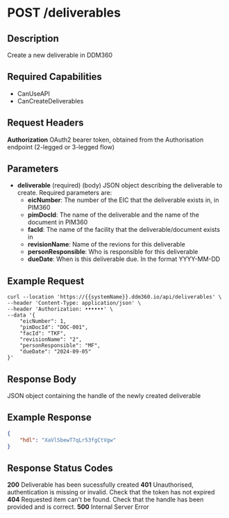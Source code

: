 # POST /deliverables

## Description
Create a new deliverable in DDM360

## Required Capabilities
* CanUseAPI
* CanCreateDeliverables
## Request Headers

**Authorization** OAuth2 bearer token, obtained from the Authorisation endpoint (2-legged or 3-legged flow)

## Parameters
* **deliverable** (required) (body) JSON object describing the deliverable to create. Required parameters are:
    * **eicNumber**: The number of the EIC that the deliverable exists in, in PIM360
    * **pimDocId**: The name of the deliverable and the name of the document in PIM360
    * **facId**: The name of the facility that the deliverable/document exists in
    * **revisionName**: Name of the revions for this deliverable
    * **personResponsible**: Who is responsible for this deliverable
    * **dueDate**: When is this deliverable due. In the format YYYY-MM-DD


## Example Request
```
curl --location 'https://{{systemName}}.ddm360.io/api/deliverables' \
--header 'Content-Type: application/json' \
--header 'Authorization: ••••••' \
--data '{
    "eicNumber": 1,
    "pimDocId": "DOC-001",
    "facId": "TKF",
    "revisionName": "2",
    "personResponsible": "MF",
    "dueDate": "2024-09-05"
}'
```

## Response Body
JSON object containing the handle of the newly created deliverable

## Example Response
```JSON
{
    "hdl": "XaVlSbewT7qLr53fgCtVgw"
}
```

## Response Status Codes
**200** Deliverable has been sucessfully created
**401** Unauthorised, authentication is missing or invalid. Check that the token has not expired
**404** Requested item can't be found. Check that the handle has been provided and is correct.
**500** Internal Server Error


